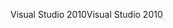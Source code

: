<span data-ttu-id="e24c4-101">Visual Studio 2010</span><span class="sxs-lookup"><span data-stu-id="e24c4-101">Visual Studio 2010</span></span>